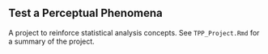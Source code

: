 ## Test a Perceptual Phenomena

A project to reinforce statistical analysis concepts. See `TPP_Project.Rmd` for a summary of the project. 
